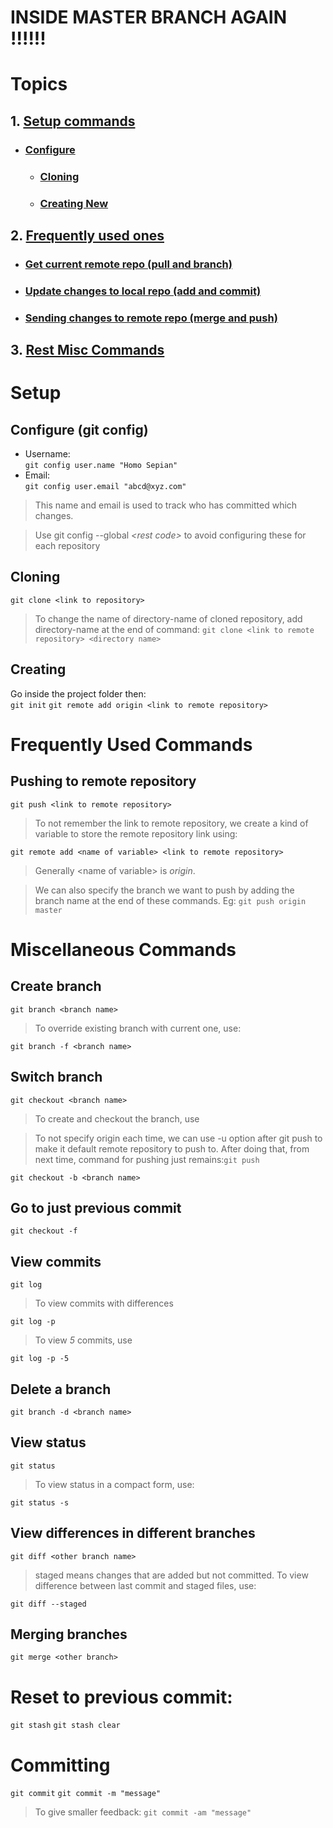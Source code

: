 # INSIDE MASTER BRANCH AGAIN !!!!!!
# Topics
## 1. [Setup commands](#_SETUP_)
- ### [Configure](#_CONFIGURE_)
    - ### [Cloning](#_CLONING_)
    - ### [Creating New](#_CREATING_)

## 2. [Frequently used ones](#_FREQUENT_)
- ### [Get current remote repo (pull and branch)](#_PULL_)
- ### [Update changes to local repo (add and commit)](#_UPDATE_)
- ### [Sending changes to remote repo (merge and push)](#_UPDATE_)
## 3. [Rest Misc Commands](#_MISC_)
### 

<div style="page-break-after: always"></div> 
<a name="_PULL_"></a>

# Setup <a name="_SETUP_"></a>
## Configure (git config) <a name="_CONFIGURE_"></a>
- Username:<br>
```git config user.name "Homo Sepian"```
- Email:<br>
```git config user.email "abcd@xyz.com"```
>This name and email is used to track who has committed which changes.

>Use git config --global *\<rest code>* to avoid configuring these for each repository


## Cloning<a name="_CLONING_"></a>
```git clone <link to repository>```
>To change the name of directory-name of cloned repository, add directory-name at the end of command:
```git clone <link to remote repository> <directory name>```

## Creating<a name="_CREATING_"></a>
Go inside the project folder then:<br>
```git init```
```git remote add origin <link to remote repository>```

<div style="page-break-after: always"></div> 

# Frequently Used Commands <a name="_FREQUENT_"></a>
<!-- ## git fetch -->
## Pushing to remote repository
```git push <link to remote repository>```
>To not remember the link to remote repository, we create a kind of variable to store the remote repository link using:

```git remote add <name of variable> <link to remote repository>```
>Generally \<name of variable> is *origin*.

>We can also specify the branch we want to push by adding the branch name at the end of these commands. Eg:
```git push origin master```


<div style="page-break-after: always"></div> 

# Miscellaneous Commands <a name="_MISC_"></a>
## Create branch
```git branch <branch name>```
>To override existing branch with current one, use:

```git branch -f <branch name>```
## Switch branch
```git checkout <branch name>```
>To create and checkout the branch, use

>To not specify origin each time, we can use -u option after git push to make it default remote repository to push to. After doing that, from next time, command for pushing just remains:```git push```

```git checkout -b <branch name>```
## Go to just previous commit
```git checkout -f```

## View commits
```git log```
>To view commits with differences

```git log -p```
>To view *5* commits, use

```git log -p -5```


## Delete a branch
```git branch -d <branch name>```
## View status
```git status```
>To view status in a compact form, use:

```git status -s```

## View differences in different branches
```git diff <other branch name>```
>staged means changes that are added but not committed.
>To view difference between last commit and staged files, use:

```git diff --staged```
## Merging branches
```git merge <other branch>```

# Reset to previous commit:
```git stash```
```git stash clear```

# Committing
```git commit```
```git commit -m "message"```
>To give smaller feedback:
```git commit -am "message"```
